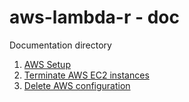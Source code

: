 # aws-lambda-r - doc

Documentation directory

1. [AWS Setup](01-AWS-setup/README.md)
2. [Terminate AWS EC2 instances](11-AWS-terminate/README.md)
3. [Delete AWS configuration](21-AWS-delete/README.md)
